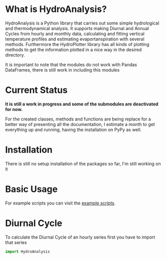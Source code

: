 # What is HydroAnalysis?

HydroAnalysis is a Python library that carries out some simple hydrological and thermodynamical analysis. It supports making Diurnal and Annual Cycles from hourly and monthly data, calculating and fitting vertical temperature profiles and estimating evaportanspiration with several methods. Furthermore the HydroPlotter library has all kinds of plotting methods to get the information plotted in a nice way in the desired directory.

It is important to note that the modules do not work with Pandas DataFrames, there is still work in including this modules 

# Current Status

**It is still a work in progress and some of the submodules are deactivated for now.**

For the created classes, methods and functions are being replace for a better way of presenting all the documentation, I estimate a month to get everything up and running, having the installation on PyPy as well.


# Installation

There is still no setup installation of the packages so far, I'm still working on it

# Basic Usage

For example scripts you can visit the [example scripts](https://github.com/DGD042/HydroAnalysis/tree/master/docs/examples).
 
# Diurnal Cycle

To calculate the Diurnal Cycle of an hourly series first you have to import that series
```python
import HydroAnalysis
```
